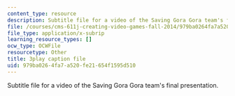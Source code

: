 ```yaml
---
content_type: resource
description: Subtitle file for a video of the Saving Gora Gora team's final presentation.
file: /courses/cms-611j-creating-video-games-fall-2014/979ba0264fa7a520fe21654f1595d510_sKolTx6sxUo.srt
file_type: application/x-subrip
learning_resource_types: []
ocw_type: OCWFile
resourcetype: Other
title: 3play caption file
uid: 979ba026-4fa7-a520-fe21-654f1595d510
---
```

Subtitle file for a video of the Saving Gora Gora team's final presentation.

